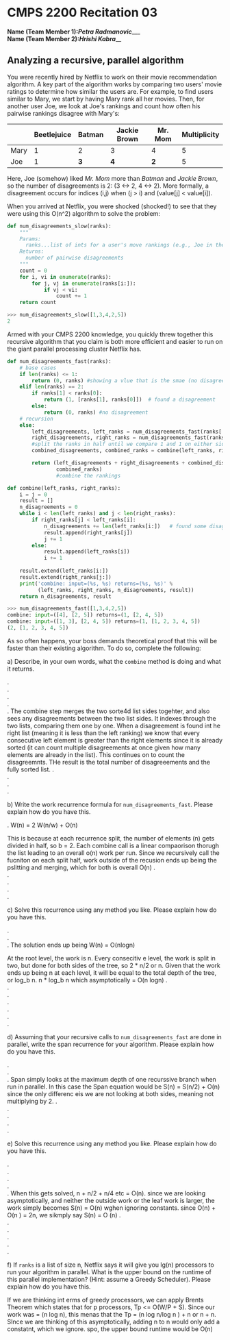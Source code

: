 # CMPS 2200  Recitation 03

**Name (Team Member 1):**_____Petra Radmanovic________  
**Name (Team Member 2):**_____Hrishi Kabra_______



## Analyzing a recursive, parallel algorithm


You were recently hired by Netflix to work on their movie recommendation
algorithm. A key part of the algorithm works by comparing two users'
movie ratings to determine how similar the users are. For example, to
find users similar to Mary, we start by having Mary rank all her movies.
Then, for another user Joe, we look at Joe's rankings and count how
often his pairwise rankings disagree with Mary's:

|      | Beetlejuice | Batman | Jackie Brown | Mr. Mom | Multiplicity |
| ---- | ----------- | ------ | ------------ | ------- | ------------ |
| Mary | 1           | 2      | 3            | 4       | 5            |
| Joe  | 1           | **3**  | **4**        | **2**   | 5            |

Here, Joe (somehow) liked *Mr. Mom* more than *Batman* and *Jackie
Brown*, so the number of disagreements is 2:
(3 <->  2, 4 <-> 2). More formally, a
disagreement occurs for indices (i,j) when (j > i) and
(value[j] < value[i]).

When you arrived at Netflix, you were shocked (shocked!) to see that
they were using this O(n^2) algorithm to solve the problem:



``` python
def num_disagreements_slow(ranks):
    """
    Params:
      ranks...list of ints for a user's move rankings (e.g., Joe in the example above)
    Returns:
      number of pairwise disagreements
    """
    count = 0
    for i, vi in enumerate(ranks):
        for j, vj in enumerate(ranks[i:]):
            if vj < vi:
                count += 1
    return count
```

``` python 
>>> num_disagreements_slow([1,3,4,2,5])
2
```

Armed with your CMPS 2200 knowledge, you quickly threw together this
recursive algorithm that you claim is both more efficient and easier to
run on the giant parallel processing cluster Netflix has.

``` python
def num_disagreements_fast(ranks):
    # base cases
    if len(ranks) <= 1:
        return (0, ranks) #showing a vlue that is the smae (no disagreement)
    elif len(ranks) == 2:
        if ranks[1] < ranks[0]:
            return (1, [ranks[1], ranks[0]])  # found a disagreement
        else:
            return (0, ranks) #no disagreement
    # recursion
    else:
        left_disagreements, left_ranks = num_disagreements_fast(ranks[:len(ranks)//2])
        right_disagreements, right_ranks = num_disagreements_fast(ranks[len(ranks)//2:])
        #split the ranks in half until we compare 1 and 1 on either side 
        combined_disagreements, combined_ranks = combine(left_ranks, right_ranks)

        return (left_disagreements + right_disagreements + combined_disagreements,
                combined_ranks)
                #combine the rankings

def combine(left_ranks, right_ranks):
    i = j = 0
    result = []
    n_disagreements = 0
    while i < len(left_ranks) and j < len(right_ranks):
        if right_ranks[j] < left_ranks[i]: 
            n_disagreements += len(left_ranks[i:])   # found some disagreements
            result.append(right_ranks[j])
            j += 1
        else:
            result.append(left_ranks[i])
            i += 1
    
    result.extend(left_ranks[i:])
    result.extend(right_ranks[j:])
    print('combine: input=(%s, %s) returns=(%s, %s)' % 
          (left_ranks, right_ranks, n_disagreements, result))
    return n_disagreements, result

```

```python
>>> num_disagreements_fast([1,3,4,2,5])
combine: input=([4], [2, 5]) returns=(1, [2, 4, 5])
combine: input=([1, 3], [2, 4, 5]) returns=(1, [1, 2, 3, 4, 5])
(2, [1, 2, 3, 4, 5])
```

As so often happens, your boss demands theoretical proof that this will
be faster than their existing algorithm. To do so, complete the
following:

a) Describe, in your own words, what the `combine` method is doing and
what it returns.

.  
.  
.  
.  
.  The combine step merges the two sorte4d list sides togehter, and also sees any disagreements between the two list sides. It indexes through the two lists, comparing them one by one. When a disagreement is found int he right list (meaning it is less than the left ranking) we know that every consecutive left element is greater than the right elements since it is already sorted (it can count multiple disagreements at once given how many elements are already in the list). This continues on to count the disagreemnts. THe result is the total number of disagreeements and the fully sorted list. 
.  
.  
.  
.  

b) Write the work recurrence formula for `num_disagreements_fast`. Please explain how do you have this.

.  W(n) = 2 W(n/w) + O(n)

This is because at each recurrence split, the number of elements (n) gets divided in half, so b = 2. Each combine call is a linear compaorison thorugh the list leading to an overall o(n) work per run. Since we recursively call the fucniton on each split half, work outside of the recusion ends up being the pslitting and merging, which for both is overall O(n)
.  
.  
.  
.  
.  

c) Solve this recurrence using any method you like. Please explain how do you have this.

.  
.  
.  The solution ends up being W(n) = O(nlogn)

At the root level, the work is n. Every consecitiv e level, the work is split in two, but done for both sides of the tree, so 2 * n/2 or n. Given that the work ends up being n at each level, it will be equal to the total depth of the tree, or log_b n. n * log_b n which asymptotically  = O(n logn)
.  
.  
.  
.  
.  
.  
.  


d) Assuming that your recursive calls to `num_disagreements_fast` are
done in parallel, write the span recurrence for your algorithm. Please explain how do you have this.

.  
.  
.  Span simply looks at the maximum depth of one recurssive branch when run in parallel. In this case the Span equation would be S(n) = S(n/2) + O(n) since the only differenc eis we are not looking at both sides, meaning not multiplying by 2. 
.  
.  
.  
.  
.  

e) Solve this recurrence using any method you like. Please explain how do you have this.

.  
.  
.  
.  
.  When this gets solved, n + n/2 + n/4 etc = O(n). since we are looking asymptotically, and neither the outside work or the leaf work is larger, the work simply becomes S(n) = O(n) wghen ignoring constants. since O(n) + O(n ) = 2n, we sikmply say S(n) = O (n)
.  
.  
.  
.  
.  
.  

f) If `ranks` is a list of size n, Netflix says it will give you
lg(n) processors to run your algorithm in parallel. What is the
upper bound on the runtime of this parallel implementation? (Hint: assume a Greedy
Scheduler). Please explain how do you have this.

If we are thinking int erms of greedy processors, we can apply Brents Theorem which states that for p processors, Tp <= O(W/P + S). Since our work was = (n log n), this menas that the Tp = (n log n/log n ) + n or n + n. SInce we are thinking of this asymptotically, adding n to n would only add a constatnt, which we ignore. spo, the upper bound runtime would be O(n)